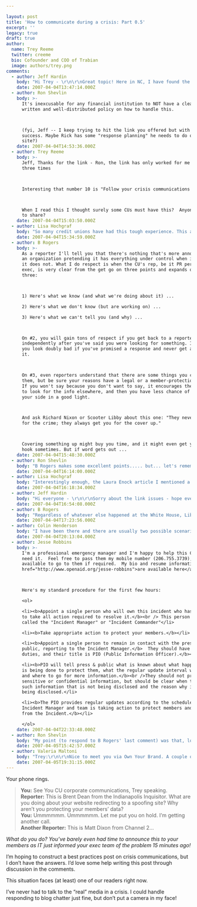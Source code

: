 ```yaml
---

layout: post
title: 'How to communicate during a crisis: Part 0.5'
excerpt: ''
legacy: true
draft: true
author:
  name: Trey Reeme
  twitter: creeme
  bio: Cofounder and COO of Trabian
  image: authors/trey.png
comments:
  - author: Jeff Hardin
    body: "Hi Trey - \r\n\r\nGreat topic! Here in NC, I have found the approach offered by Rick Amme of Amme & Associates to be helpful. \r\n\r\nRick was a long-time news anchor who now consults with a lot of businesses on these issues. He has a ten step crisis response plan on his web site - <a href=\"http://www.amme.com/article.php?SessionID=&intArticleID=6\">I'll link it here since someone may be able to use it immediately ...</a>\r\n\r\nThis plan is part of a larger section of free content on Rick's site. \r\n\r\nHope this helps!\r\nJeff"
    date: 2007-04-04T13:47:14.000Z
  - author: Ron Shevlin
    body: >-
      It's inexcusable for any financial institution to NOT have a clearly
      written and well-distributed policy on how to handle this.



      (fyi, Jeff -- I keep trying to hit the link you offered but with no
      success. Maybe Rick has some "response planning" he needs to do on his own
      site?)
    date: 2007-04-04T14:53:36.000Z
  - author: Trey Reeme
    body: >-
      Jeff, Thanks for the link - Ron, the link has only worked for me two out of
      three times



      Interesting that number 10 is "Follow your crisis communications plan"



      When I read this I thought surely some CUs must have this?  Anyone willing
      to share?
    date: 2007-04-04T15:03:50.000Z
  - author: Lisa Hochgraf
    body: "So many credit unions have had this tough experience. This article from PR expert Laura Enock may be helpful. \r\n \r\n\"PR Insight: Pre-Empt Negative PR\":http://www.cues.org/pls/cuesp/!cues1.main?complex_id_in=3069489.3071923.3072752.11371797.page"
    date: 2007-04-04T15:34:59.000Z
  - author: B Rogers
    body: >-
      As a reporter I'll tell you that there's nothing that's more annoying than
      an organization pretending it has everything under control when it's clear
      it does not. What I do respect is when the CU's rep, be it PR person or
      exec, is very clear from the get go on three points and expands on all
      three:



      1) Here's what we know (and what we're doing about it) ...

      2) Here's what we don't know (but are working on) ...

      3) Here's what we can't tell you (and why) ...



      On #2, you will gain tons of respect if you get back to a reporter
      independently after you've said you were looking for something. It makes
      you look doubly bad if you've promised a response and never get around to
      it.



      On #3, even reporters understand that there are some things you can't tell
      them, but be sure your reasons have a legal or a member-protection basis.
      If you won't say because you don't want to say, it encourages the reporter
      to look for the info elsewhere, and then you have less chance of offering
      your side in a good light.



      And ask Richard Nixon or Scooter Libby about this one: "They never get you
      for the crime; they always get you for the cover up."



      Covering something up might buy you time, and it might even get you off the
      hook sometimes. But if word gets out ...
    date: 2007-04-04T15:48:30.000Z
  - author: Ron Shevlin
    body: "B Rogers makes some excellent points..... but... let's remember there's another side here. \n\nToo often, the press blows things out of proportion in its effort to get a scoop and attract attention.\n\nCase in point: Offline fraud incidents outnumbers online fraud incidents by a huge margin. But it's the online stories that garner the lion's share of attention.\n\nFunny how the press can wield its influence. Even though Scooter Libby committed NO crime, he somehow got nailed for the coverup.\n\nIn the end, I'm willing to bet that B Rogers knows that when he or she has built a trusting relationship with the bank's or CU's management team BEFORE a call like that has to be made... then the responses s/he gets is a lot more likely to follow the three points laid out in the comment above."
    date: 2007-04-04T16:14:00.000Z
  - author: Lisa Hochgraf
    body: "Interestingly enough, the Laura Enock article I mentioned a couple of comments up sees the other side of the press-CU relationship from what Ron describes (and both are important). the article suggests the CU should develop good relationships with reporters before anything \"bad\" happens and those reporters call the CU asking what's up. It can only make that tough situation better to know the person on the other end of the line."
    date: 2007-04-04T16:18:34.000Z
  - author: Jeff Hardin
    body: "Hi everyone - \r\n\r\nSorry about the link issues - hope everyone is able to get through to it. \r\n\r\nHere at the NC League, I'm going to pitch some sort of Crisis Communications \"template\" be budgeted for in 2008. This template would be available to be used by our CUs here. \r\n\r\nI'm certainly no PR expert, but I notice a lot of CUs clam up when bad news comes calling ... which of course is the exact opposite of what they should be doing. \r\n\r\nHopefully, a little emphasis in this area by the League will help the smaller shops cope with issues like fraud and embezzlement. \r\n\r\nWish me luck as I suggest this for next year! \r\n\r\nJH\r\n"
    date: 2007-04-04T16:54:08.000Z
  - author: B Rogers
    body: "Regardless of whatever else happened at the White House, Libby was convicted of perjury. \n\nAlso, I will be the first to admit that an existing relationship with a CEO or somebody you're covering is desirable, important ... golden. But when you cover the entire credit union movement and something pops up, you can't build a relationship of trust when you're sitting on the East Coast and you have to ask the tough questions of a CEO three time zones away.\n\nBy definition, transparency doesn't play favorites. The three points are especially important because a CU can't count on receiving calls just from reporters they already know."
    date: 2007-04-04T17:23:56.000Z
  - author: Colin Henderson
    body: "I have been there and there are usually two possible scenarios.\r\n1) smoke and mirrors (misunderstanding) and there is no problem (most common)\r\n2) real problem ...\r\n\r\nIn both cases the key is Ammes # 7.  Honesty and truth ... never deny, even if you are unsure if you have an issue, because if you are unsure you probably have a problem. \r\n\r\n1. you can talk to what you are doing to prevent that problem, but be sure you are doing the things you say ...\r\n\r\n2. this one I am luckily less familiar with.  But I have been around it, and honesty, dates, timelines, and how the door has been closed to further situations are key.  But be sure that new processes, or technology are in place to counteract.\r\n\r\nLastly ... this entire scenario is a classic situation for a blog.  This will kill Corporate Communications, but turning the problem into a conversation with those affected, will always be better than a series of 1984 style press releases.\r\n\r\nFinal comment - what \"really\" happens.  Series of high level meetings take place, and decisions are made on what to release, and how to make it as positive as possible.  If possible, say nothing, and hope it doesn't make mainstream press ....\r\noops .. did I just say that out loud!"
    date: 2007-04-04T20:13:04.000Z
  - author: Jesse Robbins
    body: >-
      I'm a professional emergency manager and I'm happy to help this CU if they
      need it.  Feel free to pass them my mobile number (206.755.3739), I'm
      available to go to them if required.  My bio and resume information <a
      href="http://www.openaid.org/jesse-robbins">are available here</a>.



      Here's my standard procedure for the first few hours:

      <ol>

      <li><b>Appoint a single person who will own this incident who has authority
      to take all action required to resolve it.</b><br /> This person should be
      called the "Incident Manager" or "Incident Commander"</li>

      <li><b>Take appropriate action to protect your members.</b></li>

      <li><b>Appoint a single person to remain in contact with the press & the
      public, reporting to the Incident Manager.</b>  They should have no other
      duties, and their title is PIO (Public Information Officer).</b></li>

      <li><b>PIO will tell press & public what is known about what happened, what
      is being done to protect them, what the regular update interval will be,
      and where to go for more information.</b><br />They should not provide
      sensitive or confidential information, but should be clear when there is
      such information that is not being disclosed and the reason why it is not
      being disclosed.</li>

      <li><b>The PIO provides regular updates according to the schedule while the
      Incident Manager and team is taking action to protect members and recover
      from the Incident.</b></li>

      </ol>
    date: 2007-04-04T22:33:48.000Z
  - author: Ron Shevlin
    body: "My point (to respond to B Rogers' last comment) was that, look, you have to admit it: Sometimes a reporter has an agenda, and is looking to make a story bigger than it is or should be.\n\nAnd while no reporter in the CU space could have a strong relationship with every firm, reputable reporters should be known by the communication director of a CU. \n\nIf the response of that comm. director to a reputable reporter is a smokescreen, then I couldn't agree with you more -- the CU is at fault. "
    date: 2007-04-05T15:42:57.000Z
  - author: Valeria Maltoni
    body: "Trey:\r\n\r\nNice to meet you via Own Your Brand. A couple of useful resources for crisis communications (alas, I've had to use my training twice in my career):\r\n\r\n1. Jonathan Bernstein\r\nEditor, Crisis Manager\r\nPresident, Bernstein Crisis Management LLC\r\nwww.bernsteincrisismanagement.com\r\n626-825-3838\r\n\r\nJonathan's newsletter is informative and useful. I'm sure his site holds a lot more information that you could use.\r\n\r\nAs for preparedness: a must! \r\n\r\n2. Karen Friedman \r\nhttp://www.karenfriedman.com/\r\n\r\nShe's a former news anchor and a frequent speaker at communications and PR events. I know Karen and I can tell you her nuggets of advice are quite powerful."
    date: 2007-04-05T19:31:15.000Z
---
```


<p>Your phone rings.</p>
<blockquote>
<p><strong>You:</strong>  See You CU corporate communications, Trey speaking.<br />
<strong>Reporter:</strong>  This is Brent Dean from the Indianapolis Inquisitor.  What are you doing about your website redirecting to a spoofing site?  Why aren&#8217;t you protecting your members&#8217; data? <br />
<strong>You:</strong>  Ummmmmm.  Ummmmmm.  Let me put you on hold.  I&#8217;m getting another call. <br />
<strong>Another Reporter:</strong>  This is Matt Dixon from Channel 2&#8230;</p>
</blockquote>
<p><em>What do you do?  You&#8217;ve barely even had time to announce this to your members as IT just informed your exec team of the problem 15 minutes ago!</em></p>
<p>I&#8217;m hoping to construct a best practices post on crisis communications, but I don&#8217;t have the answers.  I&#8217;d love some help writing this post through discussion in the comments.</p>
<p>This situation faces (at least) one of our readers right now.</p>
<p>I&#8217;ve never had to talk to the &#8220;real&#8221; media in a crisis.  I could handle responding to blog chatter just fine, but don&#8217;t put a camera in my face!</p>

